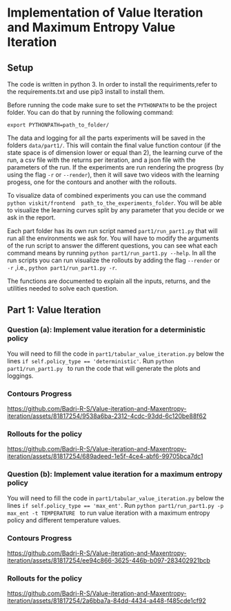 # Implementation of Value Iteration and Maximum Entropy Value Iteration
## Setup
The code is written in python 3. In order to install the requiriments,refer to the requirements.txt and use pip3 install to install them.

Before running the code make sure to set the `PYTHONPATH` to be the project folder. You can do that by running 
the following command:

`export PYTHONPATH=path_to_folder/`

The data and logging for all the parts experiments will be saved in the folders `data/part1/`. This will contain
the final value function contour (if the state space is of dimension lower or equal than 2), the learning curve of the
run, a csv file with the returns per iteration, and a json file with the parameters of the run. If the experiments are
 run rendering the progress (by using the flag `-r` or `--render`), then it will save two videos with the learning
 progess, one for the contours and another with the rollouts.
 
 
To visualize data of combined experiments you can use the command `python viskit/frontend 
path_to_the_experiments_folder`. You will be able to visualize the learning curves split by any parameter that you 
decide or we ask in the report.

Each part folder has its own run script named `part1/run_part1.py` that will run all the environments we ask for.
You will have to modify the arguments of the run script to answer the different questions, you can see what each
command means by running `python part1/run_part1.py --help`. In all the run scripts you can run visualize the 
rollouts by adding the flag `--render` or `-r` ,i.e., `python part1/run_part1.py -r`.

The functions are documented to explain all the inputs, returns, and the utilities needed to solve each question.


## Part 1: Value Iteration
### Question (a): Implement value iteration for a deterministic policy
You will need to fill the code in `part1/tabular_value_iteration.py`
 below the lines `if self.policy_type == 'deterministic'`. Run `python part1/run_part1.py `
to run the code that will generate the plots and loggings.

### Contours Progress


https://github.com/Badri-R-S/Value-iteration-and-Maxentropy-iteration/assets/81817254/9538a6ba-2312-4cdc-93dd-6c120be88f62

### Rollouts for the policy


https://github.com/Badri-R-S/Value-iteration-and-Maxentropy-iteration/assets/81817254/689adeed-1e5f-4ce4-abf6-99705bca7dc1




### Question (b): Implement value iteration for a maximum entropy policy
You will need to fill the code in `part1/tabular_value_iteration.py`
 below the lines `if self.policy_type == 'max_ent'`. Run `python part1/run_part1.py -p max_ent -t TEMPERATURE `
to run value iteration with a maximum entropy policy and different temperature values.

### Contours Progress


https://github.com/Badri-R-S/Value-iteration-and-Maxentropy-iteration/assets/81817254/ee94c866-3625-446b-b097-283402921bcb

### Rollouts for the policy


https://github.com/Badri-R-S/Value-iteration-and-Maxentropy-iteration/assets/81817254/2a6bba7a-84dd-4434-a448-f485cde1cf92







